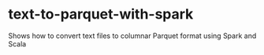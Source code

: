 # text-to-parquet-with-spark
Shows how to convert text files to columnar Parquet format using Spark and Scala
